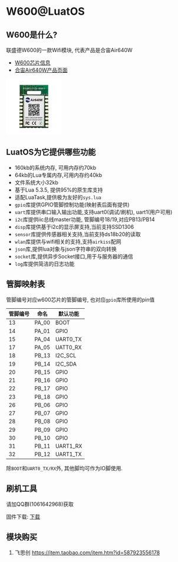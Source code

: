 # W600@LuatOS

## W600是什么?

联盛德W600的一款Wifi模块, 代表产品是合宙Air640W

* [W600芯片信息](http://www.winnermicro.com/html/1/156/158/497.html)
* [合宙Air640W产品页面](http://www.openluat.com/Product/wifi/Air640W.html)

![](air640w.jpg)

## LuatOS为它提供哪些功能

* 160kb的系统内存, 可用内存约70kb
* 64kb的Lua专属内存,可用内存约40kb
* 文件系统大小32kb
* 基于Lua 5.3.5, 提供95%的原生库支持
* 适配LuaTask,提供极为友好的`sys.lua`
* `gpio`库提供GPIO管脚控制功能(映射表后面有提供)
* `uart`库提供串口输入输出功能,支持uart0(调试/刷机), uart1(用户可用)
* `i2c`库提供iic总线master功能, 管脚编号18/19,对应PB13/PB14
* `disp`库提供基于i2c的显示屏支持,当前支持SSD1306
* `sensor`库提供传感器相关支持,当前支持ds18b20的读取
* `wlan`库提供与wifi相关的支持,支持`airkiss`配网
* `json`库,提供lua对象与json字符串的双向转换
* `socket`库,提供异步Socket接口,用于与服务器的通信
* `log`库提供简洁的日志功能

## 管脚映射表

管脚编号对应w600芯片的管脚编号, 也对应`gpio`库所使用的pin值

管脚编号|命名|默认功能|
-------|----|-------|
13     |PA_00| BOOT |
14     |PA_01| GPIO |
15     |PA_04| UART0_TX |
17     |PA_05| UATT0_RX |
18     |PB_13| I2C_SCL |
19     |PB_14| I2C_SDA |
20     |PB_15| GPIO |
21     |PB_16| GPIO |
22     |PB_17| GPIO |
23     |PB_18| GPIO |
26     |PB_06| GPIO |
27     |PB_07| GPIO |
28     |PB_08| GPIO |
29     |PB_09| GPIO |
30     |PB_10| GPIO |
31     |PB_11| UART1_RX |
32     |PB_12| UART1_TX |

除`BOOT`和`UART0_TX/RX`外, 其他脚均可作为IO脚使用.

## 刷机工具

请加QQ群(1061642968)获取

固件下载: [下载](https://github.com/openLuat/LuatOS/releases)

## 模块购买

1. 飞思创 https://item.taobao.com/item.htm?id=587923556178
